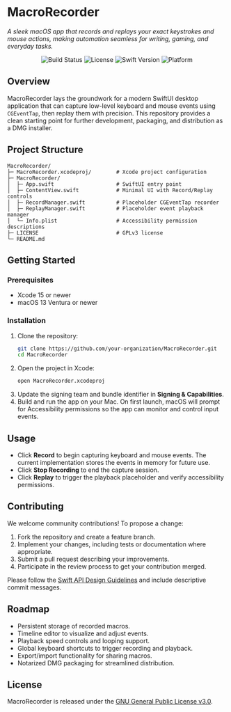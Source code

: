 # MacroRecorder

*A sleek macOS app that records and replays your exact keystrokes and mouse actions, making automation seamless for writing, gaming, and everyday tasks.*

<p align="center">
  <img src="https://img.shields.io/badge/build-passing-brightgreen" alt="Build Status" />
  <img src="https://img.shields.io/badge/license-GPLv3-blue" alt="License" />
  <img src="https://img.shields.io/badge/swift-5.9-orange" alt="Swift Version" />
  <img src="https://img.shields.io/badge/platform-macOS%2013+-lightgrey" alt="Platform" />
</p>

## Overview

MacroRecorder lays the groundwork for a modern SwiftUI desktop application that can capture low-level keyboard and mouse events using `CGEventTap`, then replay them with precision. This repository provides a clean starting point for further development, packaging, and distribution as a DMG installer.

## Project Structure

```
MacroRecorder/
├─ MacroRecorder.xcodeproj/        # Xcode project configuration
├─ MacroRecorder/
│  ├─ App.swift                    # SwiftUI entry point
│  ├─ ContentView.swift            # Minimal UI with Record/Replay controls
│  ├─ RecordManager.swift          # Placeholder CGEventTap recorder
│  ├─ ReplayManager.swift          # Placeholder event playback manager
│  └─ Info.plist                   # Accessibility permission descriptions
├─ LICENSE                         # GPLv3 license
└─ README.md
```

## Getting Started

### Prerequisites
- Xcode 15 or newer
- macOS 13 Ventura or newer

### Installation
1. Clone the repository:
   ```bash
   git clone https://github.com/your-organization/MacroRecorder.git
   cd MacroRecorder
   ```
2. Open the project in Xcode:
   ```bash
   open MacroRecorder.xcodeproj
   ```
3. Update the signing team and bundle identifier in **Signing & Capabilities**.
4. Build and run the app on your Mac. On first launch, macOS will prompt for Accessibility permissions so the app can monitor and control input events.

## Usage
- Click **Record** to begin capturing keyboard and mouse events. The current implementation stores the events in memory for future use.
- Click **Stop Recording** to end the capture session.
- Click **Replay** to trigger the playback placeholder and verify accessibility permissions.

## Contributing
We welcome community contributions! To propose a change:
1. Fork the repository and create a feature branch.
2. Implement your changes, including tests or documentation where appropriate.
3. Submit a pull request describing your improvements.
4. Participate in the review process to get your contribution merged.

Please follow the [Swift API Design Guidelines](https://www.swift.org/documentation/api-design-guidelines/) and include descriptive commit messages.

## Roadmap
- Persistent storage of recorded macros.
- Timeline editor to visualize and adjust events.
- Playback speed controls and looping support.
- Global keyboard shortcuts to trigger recording and playback.
- Export/import functionality for sharing macros.
- Notarized DMG packaging for streamlined distribution.

## License
MacroRecorder is released under the [GNU General Public License v3.0](./LICENSE).
